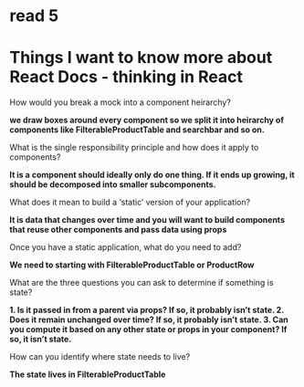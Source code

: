 # read 5 
#  Things I want to know more about React Docs - thinking in React


How would you break a mock into a component heirarchy?

**we draw boxes around every component so we split it into heirarchy of components like FilterableProductTable and searchbar and so on.**

What is the single responsibility principle and how does it apply to components?

**It is  a component should ideally only do one thing. If it ends up growing, it should be decomposed into smaller subcomponents.**


What does it mean to build a ‘static’ version of your application?

**It is data that changes over time and you will want to build components that reuse other components and pass data using props**

Once you have a static application, what do you need to add?

**We need to starting with FilterableProductTable or ProductRow**

What are the three questions you can ask to determine if something is state?


**1. Is it passed in from a parent via props? If so, it probably isn’t state.
2. Does it remain unchanged over time? If so, it probably isn’t state.
3. Can you compute it based on any other state or props in your component? If so, it isn’t state.**


How can you identify where state needs to live?

**The state lives in FilterableProductTable**

